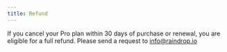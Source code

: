 ```yaml
---
title: Refund
---
```

If you cancel your Pro plan within 30 days of purchase or renewal, you are eligible for a full refund.
Please send a request to info@raindrop.io